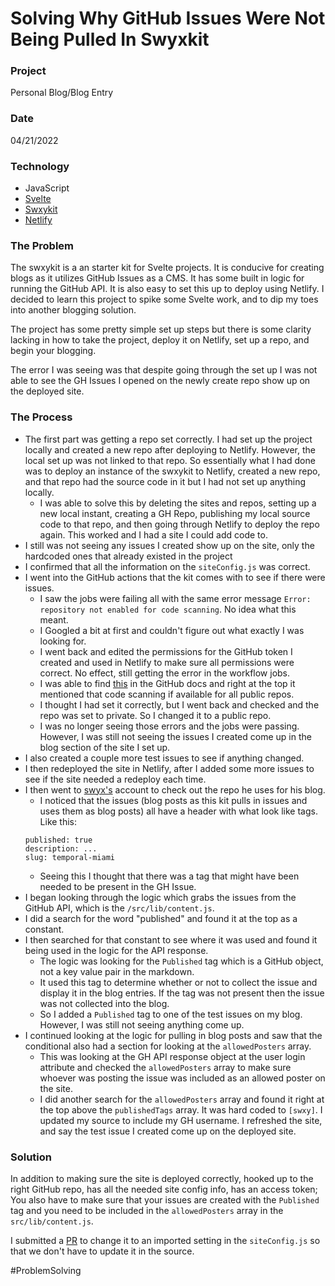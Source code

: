 # Solving Why GitHub Issues Were Not Being Pulled In Swyxkit

### Project
Personal Blog/Blog Entry

### Date
04/21/2022

### Technology
- JavaScript
- [Svelte](https://svelte.dev/)
- [Swxykit](https://github.com/sw-yx/swyxkit)
- [Netlify](https://www.netlify.com/)

### The Problem

The swxykit is a an starter kit for Svelte projects. It is conducive for creating blogs as it utilizes GitHub Issues as a CMS. It has some built in logic for running the GitHub API. It is also easy to set this up to deploy using Netlify. I decided to learn this project to spike some Svelte work, and to dip my toes into another blogging solution.

The project has some pretty simple set up steps but there is some clarity lacking in how to take the project, deploy it on Netlify, set up a repo, and begin your blogging. 

The error I was seeing was that despite going through the set up I was not able to see the GH Issues I opened on the newly create repo show up on the deployed site. 

### The Process

- The first part was getting a repo set correctly. I had set up the project locally and created a new repo after deploying to Netlify. However, the local set up was not linked to that repo. So essentially what I had done was to deploy an instance of the swxykit to Netlify, created a new repo, and that repo had the source code in it but I had not set up anything locally. 
    - I was able to solve this by deleting the sites and repos, setting up a new local instant, creating a GH Repo, publishing my local source code to that repo, and then going through Netlify to deploy the repo again. This worked and I had a site I could add code to.
- I still was not seeing any issues I created show up on the site, only the hardcoded ones that already existed in the project
- I confirmed that all the information on the `siteConfig.js` was correct.
- I went into the GitHub actions that the kit comes with to see if there were issues.
    - I saw the jobs were failing all with the same error message `Error: repository not enabled for code scanning`. No idea what this meant.
    - I Googled a bit at first and couldn't figure out what exactly I was looking for.
    - I went back and edited the permissions for the GitHub token I created and used in Netlify to make sure all permissions were correct. No effect, still getting the error in the workflow jobs.
    - I was able to find [this](https://docs.github.com/en/code-security/code-scanning/automatically-scanning-your-code-for-vulnerabilities-and-errors/troubleshooting-the-codeql-workflow) in the GitHub docs and right at the top it mentioned that code scanning if available for all public repos.
    - I thought I had set it correctly, but I went back and checked and the repo was set to private. So I changed it to a public repo.
    - I was no longer seeing those errors and the jobs were passing. However, I was still not seeing the issues I created come up in the blog section of the site I set up.
- I also created a couple more test issues to see if anything changed.
- I then redeployed the site in Netlify, after I added some more issues to see if the site needed a redeploy each time.
- I then went to [swyx's](https://github.com/sw-yx) account to check out the repo he uses for his blog.
    - I noticed that the issues (blog posts as this kit pulls in issues and uses them as blog posts) all have a header with what look like tags. Like this:
    ```
    published: true
    description: ...
    slug: temporal-miami
    ```
    - Seeing this I thought that there was a tag that might have been needed to be present in the GH Issue.
- I began looking through the logic which grabs the issues from the GitHub API, which is the `/src/lib/content.js`.
- I did a search for the word "published" and found it at the top as a constant. 
- I then searched for that constant to see where it was used and found it being used in the logic for the API response.
    - The logic was looking for the `Published` tag which is a GitHub object, not a key value pair in the markdown.
    - It used this tag to determine whether or not to collect the issue and display it in the blog entries. If the tag was not present then the issue was not collected into the blog.
    - So I added a `Published` tag to one of the test issues on my blog. However, I was still not seeing anything come up.
- I continued looking at the logic for pulling in blog posts and saw that the conditional also had a section for looking at the `allowedPosters` array. 
    - This was looking at the GH API response object at the user login attribute and checked the `allowedPosters` array to make sure whoever was posting the issue was included as an allowed poster on the site.
    - I did another search for the `allowedPosters` array and found it right at the top above the `publishedTags` array. It was hard coded to `[swxy]`. I updated my source to include my GH username. I refreshed the site, and say the test issue I created come up on the deployed site.

### Solution

In addition to making sure the site is deployed correctly, hooked up to the right GitHub repo, has all the needed site config info, has an access token; You also have to make sure that your issues are created with the `Published` tag and you need to be included in the `allowedPosters` array in the `src/lib/content.js`. 

I submitted a [PR](https://github.com/sw-yx/swyxkit/pull/55) to change it to an imported setting in the `siteConfig.js` so that we don't have to update it in the source.

#ProblemSolving